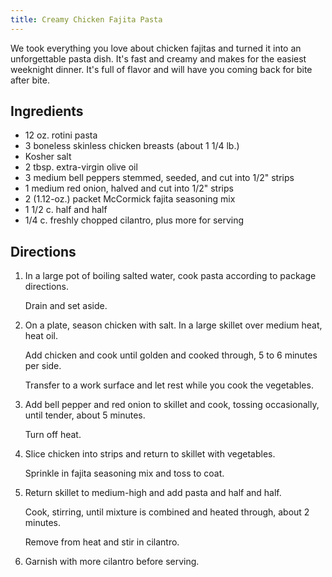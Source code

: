```yaml
---
title: Creamy Chicken Fajita Pasta
---
```

We took everything you love about chicken fajitas and turned it into an unforgettable pasta dish. It's fast and creamy and makes for the easiest weeknight dinner. It's full of flavor and will have you coming back for bite after bite.

## Ingredients
-   12 oz. rotini pasta
-   3 boneless skinless chicken breasts (about 1 1/4 lb.)
-   Kosher salt
-   2 tbsp. extra-virgin olive oil
-   3 medium bell peppers stemmed, seeded, and cut into 1/2" strips
-   1 medium red onion, halved and cut into 1/2" strips
-   2 (1.12-oz.) packet McCormick fajita seasoning mix
-   1 1/2 c. half and half
-   1/4 c. freshly chopped cilantro, plus more for serving

## Directions
1.  In a large pot of boiling salted water, cook pasta according to package directions.

    Drain and set aside.

2.  On a plate, season chicken with salt. In a large skillet over medium heat, heat oil.

    Add chicken and cook until golden and cooked through, 5 to 6 minutes per side.

    Transfer to a work surface and let rest while you cook the vegetables.

3.  Add bell pepper and red onion to skillet and cook, tossing occasionally, until tender, about 5 minutes.

    Turn off heat.

4.  Slice chicken into strips and return to skillet with vegetables.

    Sprinkle in fajita seasoning mix and toss to coat.

5.  Return skillet to medium-high and add pasta and half and half.

    Cook, stirring, until mixture is combined and heated through, about 2 minutes.

    Remove from heat and stir in cilantro.

6.  Garnish with more cilantro before serving.

